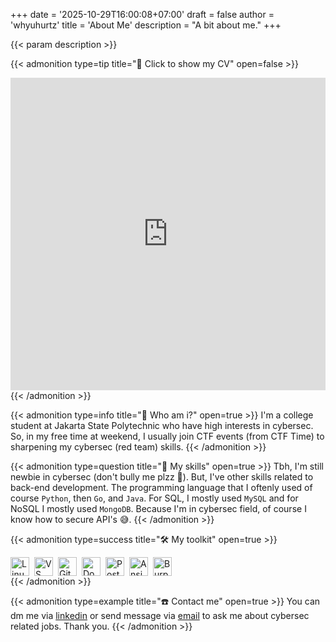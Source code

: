 +++
date = '2025-10-29T16:00:08+07:00'
draft = false
author = 'whyuhurtz'
title = 'About Me'
description = "A bit about me."
+++

{{< param description >}}

{{< admonition type=tip title="📌 Click to show my CV" open=false >}}
<iframe
  src="https://mozilla.github.io/pdf.js/web/viewer.html?file=https://raw.githubusercontent.com/whyuhurtz/hugo-blog/main/assets/pdf/CV-ATS_Wahyu-Priambodo_v4.pdf"
  width="100%"
  height="500px"
  style="border: none;">
></iframe>
{{< /admonition >}}

{{< admonition type=info title="👋 Who am i?" open=true >}}
  I'm a college student at Jakarta State Polytechnic who have high interests in cybersec. So, in my free time at weekend, I usually join CTF events (from CTF Time) to sharpening my cybersec (red team) skills.
{{< /admonition >}}

{{< admonition type=question title="🧠 My skills" open=true >}}
  Tbh, I'm still newbie in cybersec (don't bully me plzz 🥺). But, I've other skills related to back-end development. The programming language that I oftenly used of course `Python`, then `Go`, and `Java`. For SQL, I mostly used `MySQL` and for NoSQL I mostly used `MongoDB`. Because I'm in cybersec field, of course I know how to secure API's 😅.
{{< /admonition >}}

{{< admonition type=success title="🛠️ My toolkit" open=true >}}
<div style="display: flex; flex-wrap: wrap; gap: 0.5rem;">
  <a href="https://ubuntu.com/" target="_blank" rel="noopener noreferrer">
    <img alt="Linux" src="https://cdn.jsdelivr.net/gh/devicons/devicon@latest/icons/linux/linux-original.svg" width="30" height="30" class="nozoom"/>
  </a>
  <a href="https://code.visualstudio.com/" target="_blank" rel="noopener noreferrer">
    <img alt="VS Code" src="https://cdn.jsdelivr.net/gh/devicons/devicon@latest/icons/vscode/vscode-original.svg" width="30" height="30" class="nozoom"/>
  </a>
  <a href="https://git-scm.com/" target="_blank" rel="noopener noreferrer">
    <img alt="Git" src="https://cdn.jsdelivr.net/gh/devicons/devicon@latest/icons/git/git-original.svg" width="30" height="30" class="nozoom"/>
  </a>
  <a href="https://www.docker.com/" target="_blank" rel="noopener noreferrer">
    <img alt="Docker" src="https://cdn.jsdelivr.net/gh/devicons/devicon@latest/icons/docker/docker-original.svg" width="30" height="30" class="nozoom"/>
  </a>
  <a href="https://www.postman.com/" target="_blank" rel="noopener noreferrer">
    <img alt="Postman" src="https://www.svgrepo.com/show/354202/postman-icon.svg" width="30" height="30" class="nozoom"/>
  </a>
  <a href="https://docs.ansible.com/" target="_blank" rel="noopener noreferrer">
    <img alt="Ansible" src="https://cdn.jsdelivr.net/gh/devicons/devicon@latest/icons/ansible/ansible-original.svg" width="30" height="30" class="nozoom"/>
  </a>
  <a href="https://portswigger.net/burp" target="_blank" rel="noopener noreferer">
    <img width="30" height="30" src="https://upload.wikimedia.org/wikipedia/commons/e/e7/BurpSuite_Comunity_Edition.svg" alt="Burp Suite" class="nozoom"/>
  </a>
</div>
{{< /admonition >}}

{{< admonition type=example title="☎️ Contact me" open=true >}}
  You can dm me via [linkedin](https://www.linkedin.com/in/wahyu-priambodo) or send message via [email](mailto:wahyupriambodo.sec@gmail.com) to ask me about cybersec related jobs. Thank you.
{{< /admonition >}}
